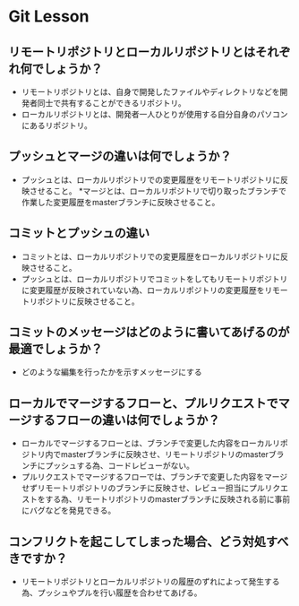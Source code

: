 # Git Lesson

## リモートリポジトリとローカルリポジトリとはそれぞれ何でしょうか？
* リモートリポジトリとは、自身で開発したファイルやディレクトリなどを開発者同士で共有することができるリポジトリ。
* ローカルリポジトリとは、開発者一人ひとりが使用する自分自身のパソコンにあるリポジトリ。

## プッシュとマージの違いは何でしょうか？
* プッシュとは、ローカルリポジトリでの変更履歴をリモートリポジトリに反映させること。
*マージとは、ローカルリポジトリで切り取ったブランチで作業した変更履歴をmasterブランチに反映させること。


## コミットとプッシュの違い
* コミットとは、ローカルリポジトリでの変更履歴をローカルリポジトリに反映させること。
* プッシュとは、ローカルリポジトリでコミットをしてもリモートリポジトリに変更履歴が反映されていない為、ローカルリポジトリの変更履歴をリモートリポジトリに反映させること。


## コミットのメッセージはどのように書いてあげるのが最適でしょうか？
* どのような編集を行ったかを示すメッセージにする


## ローカルでマージするフローと、プルリクエストでマージするフローの違いは何でしょうか？
* ローカルでマージするフローとは、ブランチで変更した内容をローカルリポジトリ内でmasterブランチに反映させ、リモートリポジトリのmasterブランチにプッシュする為、コードレビューがない。
* プルリクエストでマージするフローでは、ブランチで変更した内容をマージせずリモートリポジトリのブランチに反映させ、レビュー担当にプルリクエストをする為、リモートリポジトリのmasterブランチに反映される前に事前にバグなどを発見できる。


## コンフリクトを起こしてしまった場合、どう対処すべきですか？
* リモートリポジトリとローカルリポジトリの履歴のずれによって発生する為、プッシュやプルを行い履歴を合わせてあげる。